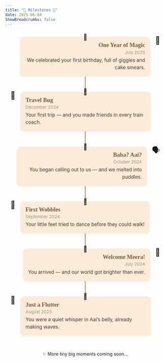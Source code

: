 ```yaml
---
title: "🌼 Milestones 🌼"
date: 2025-06-04
ShowBreadcrumbs: false
---
```


<style>
h1.title, .page-title, h1 {
  text-align: center;
  margin-bottom: 4rem;
}

.timeline {
  position: relative;
  margin: 2rem 0;
  padding: 0;
}

.timeline-line {
  position: absolute;
  left: 50%;
  top: 0;
  bottom: 0;
  width: 2px;
  background: #a47148;
  opacity: 0.9;
  transform: translateX(-50%);
  z-index: 0;
}

.milestone {
  display: flex;
  align-items: flex-start;
  margin-bottom: 3rem;
  position: relative;
  z-index: 1;
}

.milestone:nth-child(even) {
  flex-direction: row-reverse;
  text-align: right;
}

.milestone-icon {
  font-size: 1.5rem;
  margin: 0 1rem;
  line-height: 1;
}

.milestone-content {
  background: #fbebd9;
  padding: 1rem;
  border-radius: 12px;
  box-shadow: 0 2px 6px rgba(0,0,0,0.05);
  max-width: 75%;
  position: relative;
}

.milestone::before {
  content: "🌸";
  position: absolute;
  top: -0.7rem;
  left: 50%;
  transform: translateX(-50%);
  font-size: 1.2rem;
  z-index: 2;
  padding: 0 0.1rem;
}

.milestone:nth-child(even)::before {
  top: -0.7rem;
}
.milestone h3 {
  margin: 0 0 0.2rem;
  font-size: 1.15rem;
  color: #7f5539;
  font-family: 'Kalam', cursive;
}

.milestone time {
  display: block;
  font-size: 0.85rem;
  color: #a58c7b;
  margin-bottom: 0.4rem;
}

.milestone p {
  margin: 0;
  font-size: 0.95rem;
  color: #4e342e;
  line-height: 1.5;
}
</style>

<div class="timeline">
  <div class="timeline-line"></div>

  <div class="milestone">
    <div class="milestone-icon">🎂</div>
    <div class="milestone-content">
      <h3>One Year of Magic</h3>
      <time>July 2025</time>
      <p>We celebrated your first birthday, full of giggles and cake smears.</p>
    </div>
  </div>

  <div class="milestone">
    <div class="milestone-icon">🧳</div>
    <div class="milestone-content">
      <h3>Travel Bug</h3>
      <time>December 2024</time>
      <p>Your first trip — and you made friends in every train coach.</p>
    </div>
  </div>

  <div class="milestone">
    <div class="milestone-icon">🗣️</div>
    <div class="milestone-content">
      <h3>Baba? Aai?</h3>
      <time>October 2024</time>
      <p>You began calling out to us — and we melted into puddles.</p>
    </div>
  </div>

  <div class="milestone">
    <div class="milestone-icon">🐾</div>
    <div class="milestone-content">
      <h3>First Wobbles</h3>
      <time>September 2024</time>
      <p>Your little feet tried to dance before they could walk!</p>
    </div>
  </div>

  <div class="milestone">
    <div class="milestone-icon">🎀</div>
    <div class="milestone-content">
      <h3>Welcome Meera!</h3>
      <time>July 2024</time>
      <p>You arrived — and our world got brighter than ever.</p>
    </div>
  </div>

  <div class="milestone">
    <div class="milestone-icon">💛</div>
    <div class="milestone-content">
      <h3>Just a Flutter</h3>
      <time>August 2023</time>
      <p>You were a quiet whisper in Aai’s belly, already making waves.</p>
    </div>
  </div>
  
</div>

<p style="margin-top: 2rem; text-align: center;">✨ More tiny big moments coming soon...</p>